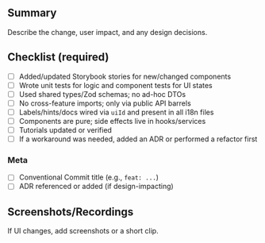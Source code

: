## Summary

Describe the change, user impact, and any design decisions.

## Checklist (required)

- [ ] Added/updated Storybook stories for new/changed components
- [ ] Wrote unit tests for logic and component tests for UI states
- [ ] Used shared types/Zod schemas; no ad-hoc DTOs
- [ ] No cross-feature imports; only via public API barrels
- [ ] Labels/hints/docs wired via `uiId` and present in all i18n files
- [ ] Components are pure; side effects live in hooks/services
- [ ] Tutorials updated or verified
- [ ] If a workaround was needed, added an ADR or performed a refactor first

### Meta
- [ ] Conventional Commit title (e.g., `feat: ...`)
- [ ] ADR referenced or added (if design-impacting)

## Screenshots/Recordings

If UI changes, add screenshots or a short clip.


